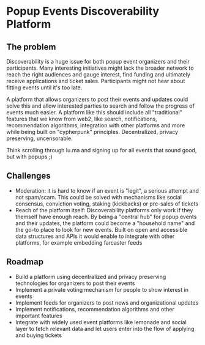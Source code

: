 # Popup Events Discoverability Platform

## The problem

Discoverability is a huge issue for both popup event organizers and their participants. Many interesting initiatives might lack the broader network to reach the right audiences and gauge interest, find funding and ultimately receive applications and ticket sales. Participants might not hear about fitting events until it's too late.

A platform that allows organizers to post their events and updates could solve this and allow interested parties to search and follow the progress of events much easier. A platform like this should include all "traditional" features that we know from web2, like search, notifications, recommendation algorithms, integration with other platforms and more while being built on "cypherpunk" principles. Decentralized, privacy preserving, uncensorable.

Think scrolling through lu.ma and signing up for all events that sound good, but with popups ;)

## Challenges

- Moderation: it is hard to know if an event is "legit", a serious attempt and not spam/scam. This could be solved with mechanisms like social consensus, conviction voting, staking (kickbacks) or pre-sales of tickets
- Reach of the platform itself: Discoverability platforms only work if they themself have enough reach. By being a "central hub" for popup events and their updates, the platform could become a "household name" and the go-to place to look for new events. Built on open and accessible data structures and APIs it would enable to integrate with other platforms, for example embedding farcaster feeds

## Roadmap

- Build a platform using decentralized and privacy preserving technologies for organizers to post their events
- Implement a private voting mechanism for people to show interest in events
- Implement feeds for organizers to post news and organizational updates
- Implement notifications, recommendation algorithms and other important features
- Integrate with widely used event platforms like lemonade and social layer to fetch relevant data and let users enter into the flow of applying and buying tickets
